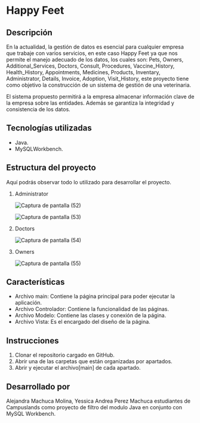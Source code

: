 # Happy Feet

## Descripción

En la actualidad, la gestión de datos es esencial para cualquier empresa que trabaje con varios servicios, 
en este caso Happy Feet ya que nos permite el manejo adecuado de los datos, los cuales son: Pets, Owners, 
Additional_Services, Doctors, Consult, Procedures, Vaccine_History, Health_History, Appointments, Medicines, 
Products, Inventary, Administrator, Details, Invoice, Adoption, Visit_History, este proyecto tiene como objetivo 
la construcción de un sistema de gestión de una veterinaria.

El sistema propuesto permitirá a la empresa almacenar información clave de la empresa sobre las entidades. 
Además se garantiza la integridad y consistencia de los datos.

## Tecnologías utilizadas
* Java.
* MySQLWorkbench.

## Estructura del proyecto
Aquí podrás observar todo lo utilizado para desarrollar el proyecto.

1. Administrator
   
   ![Captura de pantalla (52)](https://github.com/user-attachments/assets/4c3faf19-b324-483a-b620-ba515185b9af)

   ![Captura de pantalla (53)](https://github.com/user-attachments/assets/9e4a23de-1261-43e2-9fd7-3bca67ec8caa)

2. Doctors

   ![Captura de pantalla (54)](https://github.com/user-attachments/assets/21871d95-380d-4cbd-a794-ebedfd4b7bf7)

3. Owners

   ![Captura de pantalla (55)](https://github.com/user-attachments/assets/8ba5a445-e3cd-4470-86b8-c0a65066ec3d)

## Características

* Archivo main: Contiene la página principal para poder ejecutar la aplicación.
* Archivo Controlador: Contiene la funcionalidad de las páginas.
* Archivo Modelo: Contiene las clases y conexión de la página.
* Archivo Vista: Es el encargado del diseño de la página.

## Instrucciones

1. Clonar el repositorio cargado en GitHub.
2. Abrir una de las carpetas que están organizadas por apartados.
3. Abrir y ejecutar el archivo[main] de cada apartado.

## Desarrollado por
Alejandra Machuca Molina, Yessica Andrea Perez Machuca estudiantes de Campuslands como proyecto de filtro del modulo Java en conjunto con MySQL Workbench.

